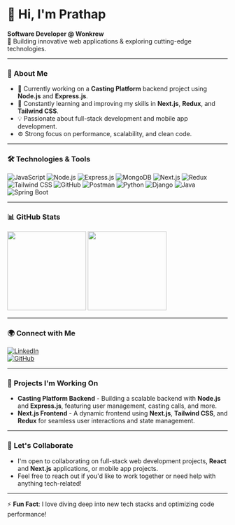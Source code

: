# 👋 Hi, I'm Prathap

**Software Developer @ Wonkrew**  
🚀 Building innovative web applications & exploring cutting-edge technologies.

---

### 💼 **About Me**

- 🔭 Currently working on a **Casting Platform** backend project using **Node.js** and **Express.js**.
- 🌱 Constantly learning and improving my skills in **Next.js**, **Redux**, and **Tailwind CSS**.
- 💡 Passionate about full-stack development and mobile app development.
- ⚙️ Strong focus on performance, scalability, and clean code.

---

### 🛠 **Technologies & Tools**

![JavaScript](https://img.shields.io/badge/-JavaScript-000?&logo=JavaScript)
![Node.js](https://img.shields.io/badge/-Node.js-339933?&logo=nodedotjs&logoColor=white)
![Express.js](https://img.shields.io/badge/-Express.js-000000?&logo=express&logoColor=white)
![MongoDB](https://img.shields.io/badge/-MongoDB-4EA94B?&logo=mongodb&logoColor=white)
![Next.js](https://img.shields.io/badge/-Next.js-000?&logo=nextdotjs)
![Redux](https://img.shields.io/badge/-Redux-764ABC?&logo=redux)
![Tailwind CSS](https://img.shields.io/badge/-Tailwind%20CSS-38B2AC?&logo=tailwind-css)
![GitHub](https://img.shields.io/badge/-GitHub-181717?&logo=github)
![Postman](https://img.shields.io/badge/-Postman-FF6C37?&logo=postman)
![Python](https://img.shields.io/badge/-Python-3776AB?&logo=python&logoColor=white)
![Django](https://img.shields.io/badge/-Django-092E20?&logo=django&logoColor=white)
![Java](https://img.shields.io/badge/-Java-007396?&logo=java&logoColor=white)
![Spring Boot](https://img.shields.io/badge/-Spring%20Boot-6DB33F?&logo=springboot&logoColor=white)


---

### 📊 **GitHub Stats**

<img height="180em" src="https://github-readme-stats.vercel.app/api?username=dev-prathap&show_icons=true&hide_border=true&&count_private=true&include_all_commits=true" />  
<img height="180em" src="https://github-readme-stats.vercel.app/api/top-langs/?username=dev-prathap&exclude_repo=your-repo&hide_border=true&layout=compact&langs_count=8"/>

---

### 🌍 **Connect with Me**

[![LinkedIn](https://img.shields.io/badge/-LinkedIn-blue?style=flat-square&logo=linkedin)](https://www.linkedin.com/in/prathap-k)  
[![GitHub](https://img.shields.io/badge/-GitHub-181717?style=flat-square&logo=github)](https://github.com/your-github-username)

---

### 🔧 **Projects I'm Working On**

- **Casting Platform Backend** - Building a scalable backend with **Node.js** and **Express.js**, featuring user management, casting calls, and more.
- **Next.js Frontend** - A dynamic frontend using **Next.js**, **Tailwind CSS**, and **Redux** for seamless user interactions and state management.

---

### 💬 **Let's Collaborate**

- I'm open to collaborating on full-stack web development projects, **React** and **Next.js** applications, or mobile app projects.
- Feel free to reach out if you'd like to work together or need help with anything tech-related!

---

⚡ **Fun Fact**: I love diving deep into new tech stacks and optimizing code performance!
